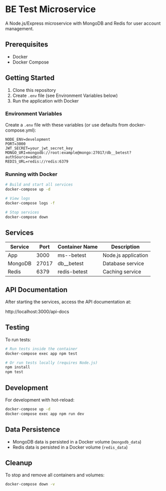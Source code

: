 # BE Test Microservice

A Node.js/Express microservice with MongoDB and Redis for user account management.

## Prerequisites

- Docker
- Docker Compose

## Getting Started

1. Clone this repository
2. Create `.env` file (see Environment Variables below)
3. Run the application with Docker

### Environment Variables

Create a `.env` file with these variables (or use defaults from docker-compose.yml):

```
NODE_ENV=development
PORT=3000
JWT_SECRET=your_jwt_secret_key
MONGO_URI=mongodb://root:example@mongo:27017/db__betest?authSource=admin
REDIS_URL=redis://redis:6379
```

### Running with Docker

```bash
# Build and start all services
docker-compose up -d

# View logs
docker-compose logs -f

# Stop services
docker-compose down
```

## Services

| Service  | Port  | Container Name | Description          |
|----------|-------|----------------|----------------------|
| App      | 3000  | ms--betest     | Node.js application  |
| MongoDB  | 27017 | db__betest     | Database service     |
| Redis    | 6379  | redis-betest   | Caching service      |

## API Documentation

After starting the services, access the API documentation at:

http://localhost:3000/api-docs

## Testing

To run tests:

```bash
# Run tests inside the container
docker-compose exec app npm test

# Or run tests locally (requires Node.js)
npm install
npm test
```

## Development

For development with hot-reload:

```bash
docker-compose up -d
docker-compose exec app npm run dev
```

## Data Persistence

- MongoDB data is persisted in a Docker volume (`mongodb_data`)
- Redis data is persisted in a Docker volume (`redis_data`)

## Cleanup

To stop and remove all containers and volumes:

```bash
docker-compose down -v

